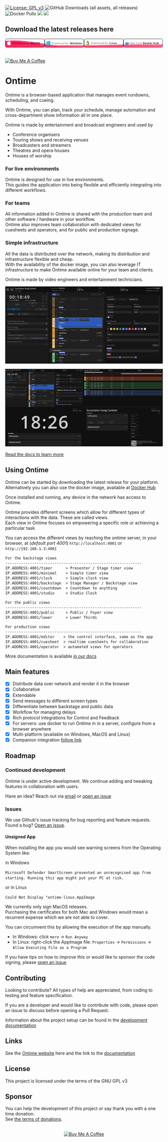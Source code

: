 [![License: GPL v3](https://img.shields.io/badge/License-GPLv3-green.svg)](https://www.gnu.org/licenses/gpl-3.0)
![GitHub Downloads (all assets, all releases)](https://img.shields.io/github/downloads/cpvalente/ontime/total)
![Docker Pulls](https://img.shields.io/docker/pulls/getontime/ontime)
[![](https://img.shields.io/static/v1?label=Sponsor&message=%E2%9D%A4&logo=GitHub&color=%23fe8e86)](https://github.com/sponsors/cpvalente)
[![](https://img.shields.io/static/v1?label=Buy%20me%20a%20coffee&message=%E2%9D%A4&logo=buymeacoffee&color=%23fe8e86)](https://www.buymeacoffee.com/cpvalente)

## Download the latest releases here

<div style="display: flex; justify-content: space-around">
  <a href="https://github.com/cpvalente/ontime/releases/latest/download/ontime-macOS-arm64.dmg"><img alt="Download MacOS" src="https://github.com/cpvalente/ontime/blob/master/.github/aux-images/mac-download.png"/></a>
  <a href="https://github.com/cpvalente/ontime/releases/latest/download/ontime-win64.exe"><img alt="Download Windows" src="https://github.com/cpvalente/ontime/blob/master/.github/aux-images/win-download.png"/></a>
  <a href="https://github.com/cpvalente/ontime/releases/latest/download/ontime-linux.AppImage"><img alt="Download Linux" src="https://github.com/cpvalente/ontime/blob/master/.github/aux-images/linux-download.png"/></a>
  <a href="https://hub.docker.com/r/getontime/ontime"><img alt="Get from Dockerhub" src="https://github.com/cpvalente/ontime/blob/master/.github/aux-images/dockerhub.png"/></a>
</div>

<br />

<a href="https://www.buymeacoffee.com/cpvalente" target="_blank"><img src="https://cdn.buymeacoffee.com/buttons/v2/default-yellow.png" alt="Buy Me A Coffee" height="32"></a>

# Ontime

Ontime is a browser-based application that manages event rundowns, scheduling, and cueing.

With Ontime, you can plan, track your schedule, manage automation and cross-department show information all in one place.

Ontime is made by entertainment and broadcast engineers and used by
- Conference organisers
- Touring shows and receiving venues
- Broadcasters and streamers
- Theatres and opera houses
- Houses of worship

### For live environments

Ontime is designed for use in live environments. \
This guides the application into being flexible and efficiently integrating into different workflows.

### For teams

All information added in Ontime is shared with the production team and other software / hardware in your workflow. \
Ontime also improves team collaboration with dedicated views for cuesheets and operators, and for public and production
signage.

### Simple infrastructure

All the data is distributed over the network, making its distribution and infrastructure flexible and cheap. \
With the availability of the docker image, you can also leverage IT infrastructure to make Ontime available online for
your team and clients.

Ontime is made by video engineers and entertainment technicians.

![App Window](https://github.com/cpvalente/ontime/blob/master/.github/aux-images/editor.png)

![Views](https://github.com/cpvalente/ontime/blob/master/.github/aux-images/ontime-overview.webp)

[Read the docs to learn more](https://docs.getontime.no)

## Using Ontime

Ontime can be started by downloading the latest release for your platform. \
Alternatively you can also use the docker image, available at [Docker Hub](https://hub.docker.com/r/getontime/ontime)

Once installed and running, any device in the network has access to Ontime.

Ontime provides different screens which allow for different types of interactions with the data. These are called
views. \
Each view in Ontime focuses on empowering a specific role or achieving a particular task.

You can access the different views by reaching the ontime server, in your browser, at (_default port
4001_) `http://localhost:4001` or `http://192.168.1.3:4001`

```
For the backstage views
-------------------------------------------------------------
IP.ADDRESS:4001/timer      > Presenter / Stage timer view
IP.ADDRESS:4001/minimal    > Simple timer view
IP.ADDRESS:4001/clock      > Simple clock view
IP.ADDRESS:4001/backstage  > Stage Manager / Backstage view
IP.ADDRESS:4001/countdown  > Countdown to anything
IP.ADDRESS:4001/studio     > Studio Clock
```

```
For the public views
-------------------------------------------------------------
IP.ADDRESS:4001/public     > Public / Foyer view
IP.ADDRESS:4001/lower      > Lower Thirds
```

```
For production views
-------------------------------------------------------------
IP.ADDRESS:4001/editor    > the control interface, same as the app
IP.ADDRESS:4001/cuesheet  > realtime cuesheets for collaboration
IP.ADDRESS:4001/operator  > automated views for operators
```

More documentation is available [in our docs](https://docs.getontime.no)

## Main features

* [x] Distribute data over network and render it in the browser
* [x] Collaborative
* [x] Extendable
* [x] Send messages to different screen types
* [x] Differentiate between backstage and public data
* [x] Workflow for managing delays
* [x] Rich protocol integrations for Control and Feedback
* [x] For servers: use docker to run Ontime in in a server, configure from a browser anywhere
* [x] Multi-platform (available on Windows, MacOS and Linux)
* [x] Companion integration [follow link](https://bitfocus.io/connections/getontime-ontime)

## Roadmap

### Continued development

Ontime is under active development. We continue adding and tweaking features in collaboration with users.

Have an idea? Reach out via [email](mail@getontime.no)
or [open an issue](https://github.com/cpvalente/ontime/issues/new)

### Issues

We use Github's issue tracking for bug reporting and feature requests. \
Found a bug? [Open an issue](https://github.com/cpvalente/ontime/issues/new).

#### Unsigned App

When installing the app you would see warning screens from the Operating System like:

in Windows

`Microsoft Defender SmartScreen prevented an unrecognised app from starting. Running this app might put your PC at risk.`

or in Linux

`Could Not Display "ontime-linux.AppImage`

We currently only sign MacOS releases. \
Purchasing the certificates for both Mac and Windows would mean a recurrent expense which we are not able to cover.

You can circumvent this by allowing the execution of the app manually.

- In Windows: click `more` -> `Run Anyway`
- In Linux: right-click the AppImage file: `Properties` -> `Permissions` -> `Allow Executing File as a Program`

If you have tips on how to improve this or would like to sponsor the code signing,
please [open an issue](https://github.com/cpvalente/ontime/issues/new)

## Contributing

Looking to contribute? All types of help are appreciated, from coding to testing and feature specification.

If you are a developer and would like to contribute with code, please open an issue to discuss before opening a Pull Request.

Information about the project setup can be found in the [development documentation](./DEVELOPMENT.md)

## Links

See the [Ontime website](https://getontime.no) here and the link to the [documentation](https://docs.getontime.no)

## License

This project is licensed under the terms of the GNU GPL v3

## Sponsor

You can help the development of this project or say thank you with a one time donation. \
See [the terms of donations](https://github.com/cpvalente/ontime/blob/master/.github/FUNDING.md).

<p align="center">
<br>
<a href="https://www.buymeacoffee.com/cpvalente" target="_blank"><img src="https://cdn.buymeacoffee.com/buttons/v2/default-yellow.png" alt="Buy Me A Coffee" width="200"></a>
</p>
